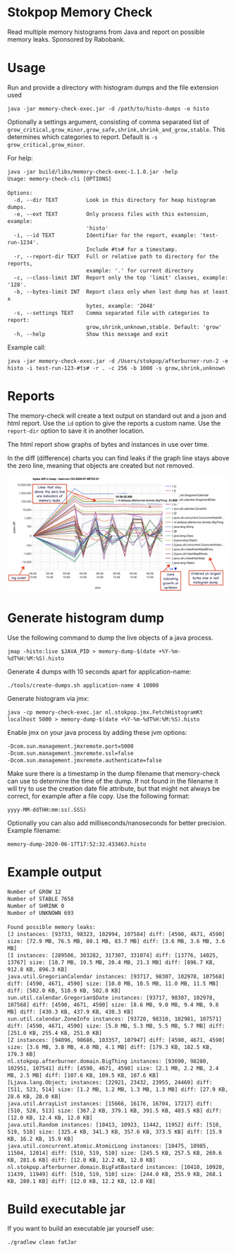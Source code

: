 # Stokpop Memory Check

Read multiple memory histograms from Java and report on possible memory leaks. Sponsored by Rabobank.

# Usage

Run and provide a directory with histogram dumps and the file extension used

    java -jar memory-check-exec.jar -d /path/to/histo-dumps -e histo

Optionally a settings argument, consisting of comma separated list of 
`grow_critical,grow_minor,grow_safe,shrink,shrink_and_grow,stable`. This determines which categories to report.
Default is `-s grow_critical,grow_minor`.

For help:

    java -jar build/libs/memory-check-exec-1.1.0.jar -help
    Usage: memory-check-cli [OPTIONS]
    
    Options:
      -d, --dir TEXT         Look in this directory for heap histogram dumps.
      -e, --ext TEXT         Only process files with this extension, example:
                             'histo'
      -i, --id TEXT          Identifier for the report, example: 'test-run-1234'.
                             Include #ts# for a timestamp.
      -r, --report-dir TEXT  Full or relative path to directory for the reports,
                             example: '.' for current directory
      -c, --class-limit INT  Report only the top 'limit' classes, example: '128'.
      -b, --bytes-limit INT  Report class only when last dump has at least x
                             bytes, example: '2048'
      -s, --settings TEXT    Comma separated file with categories to report:
                             grow,shrink,unknown,stable. Default: 'grow'
      -h, --help             Show this message and exit

Example call:

    java -jar memory-check-exec.jar -d /Users/stokpop/afterburner-run-2 -e histo -i test-run-123-#ts# -r . -c 256 -b 1000 -s grow,shrink,unknown
    
# Reports

The memory-check will create a text output on standard out and a json and html report.
Use the `id` option to give the reports a custom name. Use the `report-dir` option to save 
it in another location.

The html report show graphs of bytes and instances in use over time. 

In the diff (difference) charts you can find leaks if the graph line stays above the zero line, 
meaning that objects are created but not removed.

![screen shot of bytes-diff graph](images/bytes-diff-mem-leak-example-highlites.png?raw=true "bytes-diff graph")

# Generate histogram dump

Use the following command to dump the live objects of a java process.

    jmap -histo:live $JAVA_PID > memory-dump-$(date +%Y-%m-%dT%H:%M:%S).histo
    
Generate 4 dumps with 10 seconds apart for application-name:

    ./tools/create-dumps.sh application-name 4 10000   
    
Generate histogram via jmx:

    java -cp memory-check-exec.jar nl.stokpop.jmx.FetchHistogramKt localhost 5000 > memory-dump-$(date +%Y-%m-%dT%H:%M:%S).histo
    
Enable jmx on your java process by adding these jvm options:

    -Dcom.sun.management.jmxremote.port=5000
    -Dcom.sun.management.jmxremote.ssl=false
    -Dcom.sun.management.jmxremote.authenticate=false

Make sure there is a timestamp in the dump filename that memory-check can use to determine the 
time of the dump. If not found in the filename it will try to use the creation date file attribute,
but that might not always be correct, for example after a file copy. Use the following format:

    yyyy-MM-ddTHH:mm:ss(.SSS)

Optionally you can also add milliseconds/nanoseconds for better precision. Example filename:

    memory-dump-2020-06-17T17:52:32.433463.histo
        
# Example output

    Number of GROW 12
    Number of STABLE 7658
    Number of SHRINK 0
    Number of UNKNOWN 693
    
    Found possible memory leaks:
    [J instances: [93733, 98323, 102994, 107584] diff: [4590, 4671, 4590] size: [72.9 MB, 76.5 MB, 80.1 MB, 83.7 MB] diff: [3.6 MB, 3.6 MB, 3.6 MB]
    [I instances: [289506, 303282, 317307, 331074] diff: [13776, 14025, 13767] size: [18.7 MB, 19.5 MB, 20.4 MB, 21.3 MB] diff: [896.7 KB, 912.8 KB, 896.3 KB]
    java.util.GregorianCalendar instances: [93717, 98307, 102978, 107568] diff: [4590, 4671, 4590] size: [10.0 MB, 10.5 MB, 11.0 MB, 11.5 MB] diff: [502.0 KB, 510.9 KB, 502.0 KB]
    sun.util.calendar.Gregorian$Date instances: [93717, 98307, 102978, 107568] diff: [4590, 4671, 4590] size: [8.6 MB, 9.0 MB, 9.4 MB, 9.8 MB] diff: [430.3 KB, 437.9 KB, 430.3 KB]
    sun.util.calendar.ZoneInfo instances: [93720, 98310, 102981, 107571] diff: [4590, 4671, 4590] size: [5.0 MB, 5.3 MB, 5.5 MB, 5.7 MB] diff: [251.0 KB, 255.4 KB, 251.0 KB]
    [Z instances: [94096, 98686, 103357, 107947] diff: [4590, 4671, 4590] size: [3.6 MB, 3.8 MB, 4.0 MB, 4.1 MB] diff: [179.3 KB, 182.5 KB, 179.3 KB]
    nl.stokpop.afterburner.domain.BigThing instances: [93690, 98280, 102951, 107541] diff: [4590, 4671, 4590] size: [2.1 MB, 2.2 MB, 2.4 MB, 2.5 MB] diff: [107.6 KB, 109.5 KB, 107.6 KB]
    [Ljava.lang.Object; instances: [22921, 23432, 23955, 24469] diff: [511, 523, 514] size: [1.2 MB, 1.2 MB, 1.3 MB, 1.3 MB] diff: [27.9 KB, 28.6 KB, 28.0 KB]
    java.util.ArrayList instances: [15666, 16176, 16704, 17217] diff: [510, 528, 513] size: [367.2 KB, 379.1 KB, 391.5 KB, 403.5 KB] diff: [12.0 KB, 12.4 KB, 12.0 KB]
    java.util.Random instances: [10413, 10923, 11442, 11952] diff: [510, 519, 510] size: [325.4 KB, 341.3 KB, 357.6 KB, 373.5 KB] diff: [15.9 KB, 16.2 KB, 15.9 KB]
    java.util.concurrent.atomic.AtomicLong instances: [10475, 10985, 11504, 12014] diff: [510, 519, 510] size: [245.5 KB, 257.5 KB, 269.6 KB, 281.6 KB] diff: [12.0 KB, 12.2 KB, 12.0 KB]
    nl.stokpop.afterburner.domain.BigFatBastard instances: [10410, 10920, 11439, 11949] diff: [510, 519, 510] size: [244.0 KB, 255.9 KB, 268.1 KB, 280.1 KB] diff: [12.0 KB, 12.2 KB, 12.0 KB]
    
# Build executable jar

If you want to build an executable jar yourself use:

    ./gradlew clean fatJar
